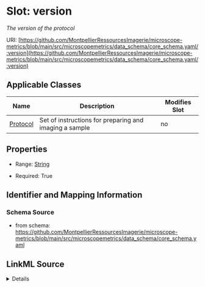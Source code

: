 # Slot: version


_The version of the protocol_



URI: [https://github.com/MontpellierRessourcesImagerie/microscope-metrics/blob/main/src/microscopemetrics/data_schema/core_schema.yaml/:version](https://github.com/MontpellierRessourcesImagerie/microscope-metrics/blob/main/src/microscopemetrics/data_schema/core_schema.yaml/:version)



<!-- no inheritance hierarchy -->




## Applicable Classes

| Name | Description | Modifies Slot |
| --- | --- | --- |
[Protocol](Protocol.md) | Set of instructions for preparing and imaging a sample |  no  |







## Properties

* Range: [String](String.md)

* Required: True





## Identifier and Mapping Information







### Schema Source


* from schema: https://github.com/MontpellierRessourcesImagerie/microscope-metrics/blob/main/src/microscopemetrics/data_schema/core_schema.yaml




## LinkML Source

<details>
```yaml
name: version
description: The version of the protocol
from_schema: https://github.com/MontpellierRessourcesImagerie/microscope-metrics/blob/main/src/microscopemetrics/data_schema/core_schema.yaml
rank: 1000
alias: version
owner: Protocol
domain_of:
- Protocol
range: string
required: true

```
</details>